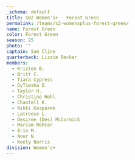 ```yaml
---
_schema: default
title: S02 Women's+ - Forest Green
permalink: /teams/s2-womensplus-forest-green/
name: Forest Green
color: Forest Green
season: 25
photo: ''
captain: Sam Cline
quarterback: Lizzie Becker
members:
  - Kristen B.
  - Britt C.
  - Tiara Cypress
  - DyTiesha D.
  - Taylor H.
  - Christine Hohl
  - Chantell K.
  - Nikki Kasparek
  - Latreese L.
  - Desiree (Des) McCormick
  - Mariam Mehter
  - Erin M.
  - Nour N.
  - Keely Norris
division: Women's+
---
```

